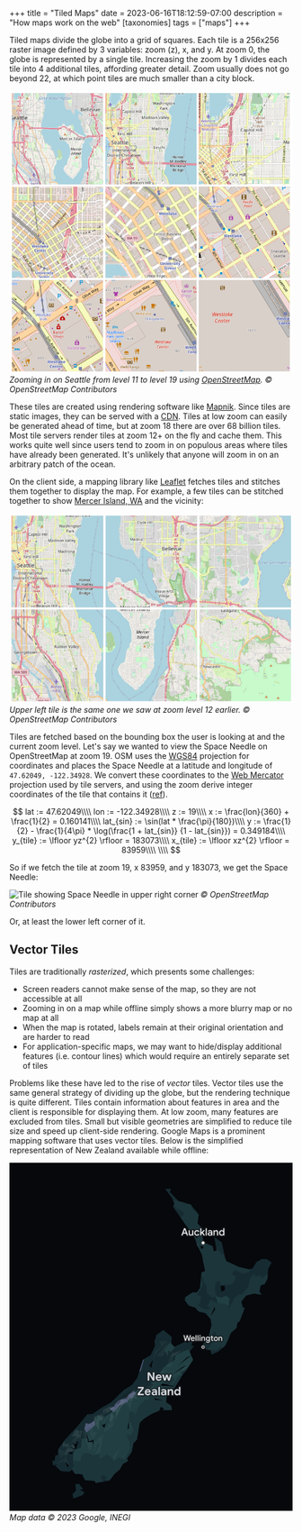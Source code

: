 +++
title = "Tiled Maps"
date = 2023-06-16T18:12:59-07:00
description = "How maps work on the web"
[taxonomies]
tags = ["maps"]
+++

Tiled maps divide the globe into a grid of squares. Each tile is a 256x256 raster image defined by 3 variables: zoom (z), x, and y. At zoom 0, the globe is represented by a single tile. Increasing the zoom by 1 divides each tile into 4 additional tiles, affording greater detail. Zoom usually does not go beyond 22, at which point tiles are much smaller than a city block.

![A grid of 9 map tiles](zoomed.png)
*Zooming in on Seattle from level 11 to level 19 using [OpenStreetMap](https://www.openstreetmap.org). &copy; OpenStreetMap Contributors*

These tiles are created using rendering software like [Mapnik](https://wiki.openstreetmap.org/wiki/Mapnik). Since tiles are static images, they can be served with a [CDN](https://en.wikipedia.org/wiki/Content_delivery_network). Tiles at low zoom can easily be generated ahead of time, but at zoom 18 there are over 68 billion tiles. Most tile servers render tiles at zoom 12+ on the fly and cache them. This works quite well since users tend to zoom in on populous areas where tiles have already been generated. It's unlikely that anyone will zoom in on an arbitrary patch of the ocean.

On the client side, a mapping library like [Leaflet](https://leafletjs.com/) fetches tiles and stitches them together to display the map. For example, a few tiles can be stitched together to show [Mercer Island, WA](https://en.wikipedia.org/wiki/Mercer_Island,_Washington) and the vicinity:

![Tiles stitched together](stitched.png)
*Upper left tile is the same one we saw at zoom level 12 earlier. &copy; OpenStreetMap Contributors*

Tiles are fetched based on the bounding box the user is looking at and the current zoom level. Let's say we wanted to view the Space Needle on OpenStreetMap at zoom 19. OSM uses the [WGS84](https://en.wikipedia.org/wiki/World_Geodetic_System#WGS84) projection for coordinates and places the Space Needle at a latitude and longitude of `47.62049, -122.34928`. We convert these coordinates to the [Web Mercator](https://en.wikipedia.org/wiki/Web_Mercator_projection) projection used by tile servers, and using the zoom derive integer coordinates of the tile that contains it ([ref](https://github.com/mapbox/mercantile/blob/main/mercantile/__init__.py)).

$$
lat := 47.62049\\\\
lon := -122.34928\\\\
z := 19\\\\
x := \frac{lon}{360} + \frac{1}{2} = 0.160141\\\\
lat_{sin} := \sin(lat * \frac{\pi}{180})\\\\
y := \frac{1}{2} - \frac{1}{4\pi} * \log(\frac{1 + lat_{sin}} {1 - lat_{sin}}) = 0.349184\\\\
y_{tile} := \lfloor yz^{2} \rfloor = 183073\\\\
x_{tile} := \lfloor xz^{2} \rfloor = 83959\\\\
\\\\
$$

So if we fetch the tile at zoom 19, x 83959, and y 183073, we get the Space Needle:

![Tile showing Space Needle in upper right corner](https://tile.openstreetmap.org/19/83959/183073.png)
*&copy; OpenStreetMap Contributors*

Or, at least the lower left corner of it.

## Vector Tiles

Tiles are traditionally *rasterized*, which presents some challenges:

* Screen readers cannot make sense of the map, so they are not accessible at all
* Zooming in on a map while offline simply shows a more blurry map or no map at all
* When the map is rotated, labels remain at their original orientation and are harder to read
* For application-specific maps, we may want to hide/display additional features (i.e. contour lines) which would require an entirely separate set of tiles

Problems like these have led to the rise of *vector* tiles. Vector tiles use the same general strategy of dividing up the globe, but the rendering technique is quite different. Tiles contain information about features in area and the client is responsible for displaying them. At low zoom, many features are excluded from tiles. Small but visible geometries are simplified to reduce tile size and speed up client-side rendering. Google Maps is a prominent mapping software that uses vector tiles. Below is the simplified representation of New Zealand available while offline:

![Screenshot of New Zealand in Google Maps](new_zealand_vector.png)
*Map data &copy; 2023 Google, INEGI*
